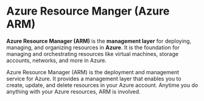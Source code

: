# Azure Resource Manger (Azure ARM)

**Azure Resource Manager (ARM)** is the **management layer** for deploying, managing, and organizing resources in **Azure**. It is the foundation for managing and orchestrating resources like virtual machines, storage accounts, networks, and more in Azure.

Azure Resource Manager (ARM) is the deployment and management service for Azure. It provides a management layer that enables you to create, update, and delete resources in your Azure account. Anytime you do anything with your Azure resources, ARM is involved.
